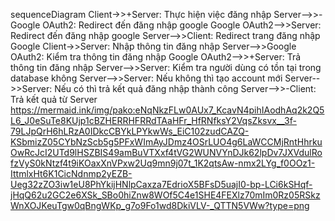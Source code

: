 sequenceDiagram
    Client->>+Server: Thực hiện việc đăng nhập
    Server-->>-Google OAuth2: Redirect đến đăng nhập google
    Google OAuth2-->>Server: Redirect đến đăng nhập google
    Server-->>Client: Redirect trang đăng nhập Google
    Client->>Server: Nhập thông tin đăng nhập
    Server-->>Google OAuth2: Kiểm tra thông tin đăng nhập
    Google OAuth2-->>+Server: Trả thông tin đăng nhập
    Server-->>Server: Kiểm tra người dùng có tồn tại trong database không
    Server-->>Server: Nếu không thì tạo account mới
    Server-->>Server: Nếu có thì trả kết quả đăng nhập thành công
    Server-->>-Client: Trả kết quả từ Server
https://mermaid.ink/img/pako:eNqNkzFLw0AUx7_KcavN4pihIAodhAq2k2Q5L6_J0eSuTe8KUjp1cBZHERRHFRRdTAaHFr_HfRNfksY2VqsZksvx__3f-79LJpQrH6hLRzA0IDkcCBYkLPYkwWs_EiC102zudCAZQ-KSbmizZ05CYbNzScb5g5PFxWImAyJDmz4OSrLUO4g6LaWCCMjRntHhrkuOwRcJcI2UTd9lHSZBIS49amBuVTXxf4tVG2WUNVYnDJk62lpDv7JXVdulRofzVyS0kNtzf4t9iKOaxXnVPxw2Uq9mn9j07t_1K2qtsAw-nmx2LYg_f0OOz1-IttmlxHt6K1CicNdnmp2yEZB-Ueg32zZO3iw1eU8PhYkijHNlpCaxza7EdrioX5BFsD5uajI0-bp-LCi6kSHqf-jHqQ62u2GC2e6XSk_SBo0hiZnw8WOf5C4e1SHE4FEXlz70mIm0Rz05RSkzWnXOJKeuTgw0qBngWKp_g7o9Fo1wd8DkiVLV-_QTTN5VWw?type=png